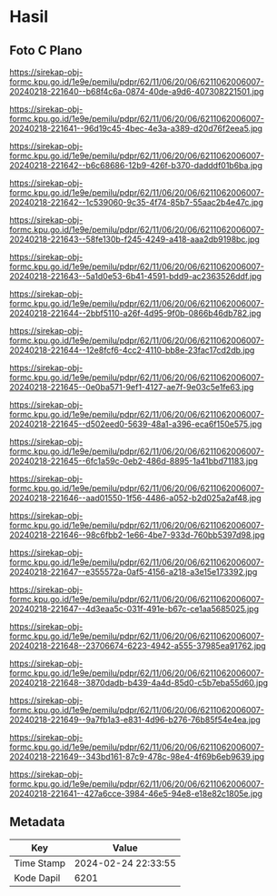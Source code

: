 # Hasil

## Foto C Plano

https://sirekap-obj-formc.kpu.go.id/1e9e/pemilu/pdpr/62/11/06/20/06/6211062006007-20240218-221640--b68f4c6a-0874-40de-a9d6-407308221501.jpg

https://sirekap-obj-formc.kpu.go.id/1e9e/pemilu/pdpr/62/11/06/20/06/6211062006007-20240218-221641--96d19c45-4bec-4e3a-a389-d20d76f2eea5.jpg

https://sirekap-obj-formc.kpu.go.id/1e9e/pemilu/pdpr/62/11/06/20/06/6211062006007-20240218-221642--b6c68686-12b9-426f-b370-dadddf01b6ba.jpg

https://sirekap-obj-formc.kpu.go.id/1e9e/pemilu/pdpr/62/11/06/20/06/6211062006007-20240218-221642--1c539060-9c35-4f74-85b7-55aac2b4e47c.jpg

https://sirekap-obj-formc.kpu.go.id/1e9e/pemilu/pdpr/62/11/06/20/06/6211062006007-20240218-221643--58fe130b-f245-4249-a418-aaa2db9198bc.jpg

https://sirekap-obj-formc.kpu.go.id/1e9e/pemilu/pdpr/62/11/06/20/06/6211062006007-20240218-221643--5a1d0e53-6b41-4591-bdd9-ac2363526ddf.jpg

https://sirekap-obj-formc.kpu.go.id/1e9e/pemilu/pdpr/62/11/06/20/06/6211062006007-20240218-221644--2bbf5110-a26f-4d95-9f0b-0866b46db782.jpg

https://sirekap-obj-formc.kpu.go.id/1e9e/pemilu/pdpr/62/11/06/20/06/6211062006007-20240218-221644--12e8fcf6-4cc2-4110-bb8e-23fac17cd2db.jpg

https://sirekap-obj-formc.kpu.go.id/1e9e/pemilu/pdpr/62/11/06/20/06/6211062006007-20240218-221645--0e0ba571-9ef1-4127-ae7f-9e03c5e1fe63.jpg

https://sirekap-obj-formc.kpu.go.id/1e9e/pemilu/pdpr/62/11/06/20/06/6211062006007-20240218-221645--d502eed0-5639-48a1-a396-eca6f150e575.jpg

https://sirekap-obj-formc.kpu.go.id/1e9e/pemilu/pdpr/62/11/06/20/06/6211062006007-20240218-221645--6fc1a59c-0eb2-486d-8895-1a41bbd71183.jpg

https://sirekap-obj-formc.kpu.go.id/1e9e/pemilu/pdpr/62/11/06/20/06/6211062006007-20240218-221646--aad01550-1f56-4486-a052-b2d025a2af48.jpg

https://sirekap-obj-formc.kpu.go.id/1e9e/pemilu/pdpr/62/11/06/20/06/6211062006007-20240218-221646--98c6fbb2-1e66-4be7-933d-760bb5397d98.jpg

https://sirekap-obj-formc.kpu.go.id/1e9e/pemilu/pdpr/62/11/06/20/06/6211062006007-20240218-221647--e355572a-0af5-4156-a218-a3e15e173392.jpg

https://sirekap-obj-formc.kpu.go.id/1e9e/pemilu/pdpr/62/11/06/20/06/6211062006007-20240218-221647--4d3eaa5c-031f-491e-b67c-ce1aa5685025.jpg

https://sirekap-obj-formc.kpu.go.id/1e9e/pemilu/pdpr/62/11/06/20/06/6211062006007-20240218-221648--23706674-6223-4942-a555-37985ea91762.jpg

https://sirekap-obj-formc.kpu.go.id/1e9e/pemilu/pdpr/62/11/06/20/06/6211062006007-20240218-221648--3870dadb-b439-4a4d-85d0-c5b7eba55d60.jpg

https://sirekap-obj-formc.kpu.go.id/1e9e/pemilu/pdpr/62/11/06/20/06/6211062006007-20240218-221649--9a7fb1a3-e831-4d96-b276-76b85f54e4ea.jpg

https://sirekap-obj-formc.kpu.go.id/1e9e/pemilu/pdpr/62/11/06/20/06/6211062006007-20240218-221649--343bd161-87c9-478c-98e4-4f69b6eb9639.jpg

https://sirekap-obj-formc.kpu.go.id/1e9e/pemilu/pdpr/62/11/06/20/06/6211062006007-20240218-221641--427a6cce-3984-46e5-94e8-e18e82c1805e.jpg


## Metadata

| Key        | Value               |
| ---------- | ------------------- |
| Time Stamp | 2024-02-24 22:33:55 |
| Kode Dapil | 6201                |



